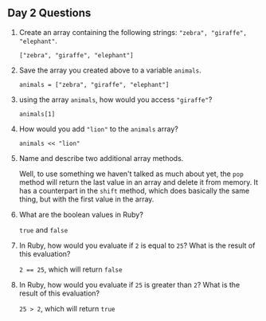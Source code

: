 ## Day 2 Questions

1. Create an array containing the following strings: `"zebra", "giraffe", "elephant"`.

   `["zebra", "giraffe", "elephant"]`

1. Save the array you created above to a variable `animals`.

   `animals = ["zebra", "giraffe", "elephant"]`

1. using the array `animals`, how would you access `"giraffe"`?

   `animals[1]`

1. How would you add `"lion"` to the `animals` array?

   `animals << "lion"`

1. Name and describe two additional array methods.

   Well, to use something we haven't talked as much about yet, the `pop` method will return the last value in an array and delete it from memory. It has a counterpart in the `shift` method, which does basically the same thing, but with the first value in the array. 

1. What are the boolean values in Ruby?

   `true` and `false`

1. In Ruby, how would you evaluate if `2` is equal to `25`? What is the result of this evaluation?

   `2 == 25`, which will return `false`

1. In Ruby, how would you evaluate if `25` is greater than `2`? What is the result of this evaluation?

   `25 > 2`, which will return `true`
